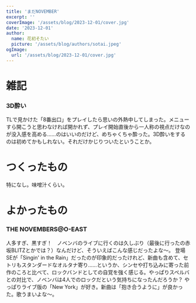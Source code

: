 ```yaml
---
title: 'まだNOVEMBER'
excerpt: ''
coverImage: '/assets/blog/2023-12-01/cover.jpg'
date: '2023-12-01'
author:
  name: 花初そたい
  picture: '/assets/blog/authors/sotai.jpeg'
ogImage:
  url: '/assets/blog/2023-12-01/cover.jpg'
---
```

# 雑記
### 3D酔い
TLで見かけた「8番出口」をプレイしたら思いの外熱中してしまった。メニューすら開こうと思わなければ開かれず、プレイ開始直後から一人称の視点だけなのが没入感を高める……のはいいのだけど、めちゃくちゃ酔った。3D酔いをするのは初めてかもしれない。それだけかじりついたということか。

# つくったもの
特になし。味噌汁くらい。

# よかったもの
### THE NOVEMBERS@O-EAST
人多すぎ、黒すぎ！　ノベンバのライブに行くのは久しぶり（最後に行ったの赤坂BLITZとかでは？）なんだけど、そういえばこんな感じだったよな～。
登場SEが「Singin' in the Rain」だったのが印象的だったけれど、新曲も含めて、セトリもスタンダードなオルタナ寄り……というか、シンセや打ち込みに寄った前作のころと比べて、ロックバンドとしての自覚を強く感じる。やっぱりスペルバとの対比で、ノベンバは4人でのロックだという気持ちになったんだろうか？
やっぱりライブ版の「New York」が好き。新曲は「抱き合うように」が良かった。歌うまいよな～。
